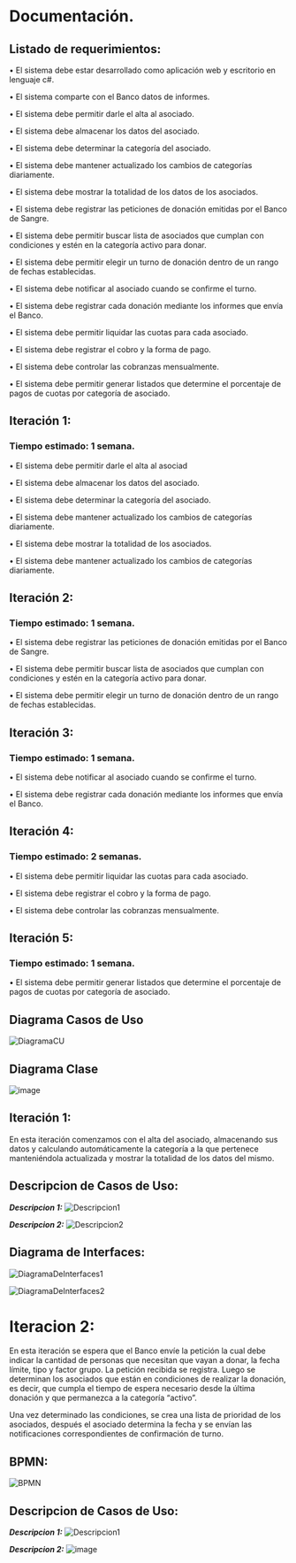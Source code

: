 
# Documentación.


## Listado de requerimientos:
•	El sistema debe estar desarrollado como aplicación web y escritorio en lenguaje c#.

•	El sistema comparte con el Banco datos de informes.

•	El sistema debe permitir darle el alta al asociado.

•	El sistema debe almacenar los datos del asociado.

•	El sistema debe determinar la categoría del asociado.

•	El sistema debe mantener actualizado los cambios de categorías diariamente.

•	El sistema debe mostrar la totalidad de los datos de los asociados.

•	El sistema debe registrar las peticiones de donación emitidas por el Banco de Sangre.

•	El sistema debe permitir buscar lista de asociados que cumplan con condiciones y estén en la categoría activo para donar.

•	El sistema debe permitir elegir un turno de donación dentro de un rango de fechas establecidas.

•	El sistema debe notificar al asociado cuando se confirme el turno.

•	El sistema debe registrar cada donación mediante los informes que envía el Banco. 

•	El sistema debe permitir liquidar las cuotas para cada asociado. 

•	El sistema debe registrar el cobro y la forma de pago. 

•	El sistema debe controlar las cobranzas mensualmente. 

•	El sistema debe permitir generar listados que determine el porcentaje de pagos de cuotas por categoría de asociado.




## Iteración 1:
### Tiempo estimado: 1 semana.
•	El sistema debe permitir darle el alta al asociad

•	El sistema debe almacenar los datos del asociado.

•	El sistema debe determinar la categoría del asociado.

•	El sistema debe mantener actualizado los cambios de categorías diariamente.

•	El sistema debe mostrar la totalidad de los asociados.

•	El sistema debe mantener actualizado los cambios de categorías diariamente.

## Iteración 2:
### Tiempo estimado: 1 semana.

•	El sistema debe registrar las peticiones de donación emitidas por el Banco de Sangre.

•	El sistema debe permitir buscar lista de asociados que cumplan con condiciones y estén en la categoría activo para donar.

•	El sistema debe permitir elegir un turno de donación dentro de un rango de fechas establecidas.
## Iteración 3:
### Tiempo estimado: 1 semana.
•	El sistema debe notificar al asociado cuando se confirme el turno.

•	El sistema debe registrar cada donación mediante los informes que envía el Banco. 
## Iteración 4:
### Tiempo estimado: 2 semanas.
•	El sistema debe permitir liquidar las cuotas para cada asociado. 

•	El sistema debe registrar el cobro y la forma de pago. 

•	El sistema debe controlar las cobranzas mensualmente. 
## Iteración 5:
### Tiempo estimado: 1 semana.
•	El sistema debe permitir generar listados que determine el porcentaje de pagos de cuotas por categoría de asociado.

## Diagrama Casos de Uso

![DiagramaCU](https://user-images.githubusercontent.com/99101418/166554689-7c3f95e8-1dce-4c0c-b2df-a77538a64444.png)


## Diagrama Clase

![image](https://user-images.githubusercontent.com/102813997/167223362-bf5d2c1b-b587-441d-b1a9-13fda754dee9.png)



## Iteración 1:
En esta iteración comenzamos con el alta del asociado, almacenando sus datos y calculando automáticamente la categoría a la que pertenece manteniéndola actualizada y mostrar la totalidad de los datos del mismo.

## Descripcion de Casos de Uso:
 ***Descripcion 1:***
![Descripcion1](https://user-images.githubusercontent.com/99101418/166555559-ed58341e-22f9-4144-baff-24f57bd60299.png)

***Descripcion 2:***
![Descripcion2](https://user-images.githubusercontent.com/99101418/166555594-18d45b3c-48b7-416f-ad82-6c7c4cf69c39.png)

## Diagrama de Interfaces:
![DiagramaDeInterfaces1](https://user-images.githubusercontent.com/99101418/166555703-13a1c887-15ef-44b5-9959-d5e6907c9861.png)

![DiagramaDeInterfaces2](https://user-images.githubusercontent.com/99101418/166555714-108c15db-3021-46aa-8689-cab120fd5b21.png)

# Iteracion 2:
En esta iteración se espera que el Banco envíe la petición la cual debe indicar la cantidad de personas que necesitan que vayan a donar, la fecha límite, tipo y factor grupo. La petición recibida se registra. Luego se determinan los asociados que están en condiciones de realizar la donación, es decir, que cumpla el tiempo de espera necesario desde la última donación y que permanezca a la categoría “activo”. 
 
 Una vez determinado las condiciones, se crea una lista de prioridad de los asociados, después el asociado determina la fecha y se envían las notificaciones correspondientes de confirmación de turno.

## BPMN:

![BPMN](https://user-images.githubusercontent.com/99101418/166556097-c2bb90d8-8590-4e77-ba44-a0f003225e8f.png)

## Descripcion de Casos de Uso:
***Descripcion 1:***
![Descripcion1](https://user-images.githubusercontent.com/99101418/166558962-7c7ba19e-e115-4be1-86da-a2e2945e0b44.png)

***Descripcion 2:***
![image](https://user-images.githubusercontent.com/102813997/167223617-8e9b78c4-45de-466f-88e0-71479533768f.png)


